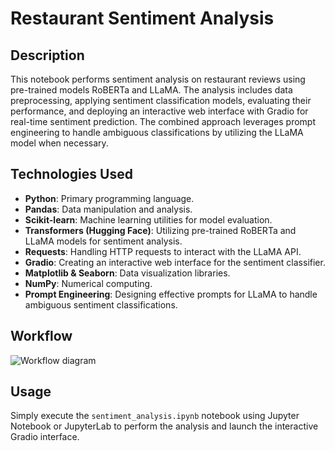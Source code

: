 # Restaurant Sentiment Analysis

## Description

This notebook performs sentiment analysis on restaurant reviews using pre-trained models RoBERTa and LLaMA. The analysis includes data preprocessing, applying sentiment classification models, evaluating their performance, and deploying an interactive web interface with Gradio for real-time sentiment prediction. The combined approach leverages prompt engineering to handle ambiguous classifications by utilizing the LLaMA model when necessary.

## Technologies Used

- **Python**: Primary programming language.
- **Pandas**: Data manipulation and analysis.
- **Scikit-learn**: Machine learning utilities for model evaluation.
- **Transformers (Hugging Face)**: Utilizing pre-trained RoBERTa and LLaMA models for sentiment analysis.
- **Requests**: Handling HTTP requests to interact with the LLaMA API.
- **Gradio**: Creating an interactive web interface for the sentiment classifier.
- **Matplotlib & Seaborn**: Data visualization libraries.
- **NumPy**: Numerical computing.
- **Prompt Engineering**: Designing effective prompts for LLaMA to handle ambiguous sentiment classifications.

## Workflow

![Workflow diagram](https://i.imgur.com/O6lo4mS.png)


## Usage

Simply execute the `sentiment_analysis.ipynb` notebook using Jupyter Notebook or JupyterLab to perform the analysis and launch the interactive Gradio interface.

